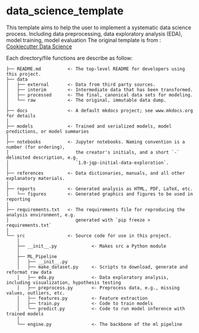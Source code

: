 # data_science_template

This template aims to help the user to implement a systematic data science process. Including data preprocessing, data exploratory analysis (EDA), model training, model evaluation
The original template is from : [Cookiecutter Data Science](https://cookiecutter-data-science.drivendata.org/)

Each directory/file functions are describe as follow:

```
├── README.md          <- The top-level README for developers using this project.
├── data
│   ├── external       <- Data from third party sources.
│   ├── interim        <- Intermediate data that has been transformed.
│   ├── processed      <- The final, canonical data sets for modeling.
│   └── raw            <- The original, immutable data dump.
│
├── docs               <- A default mkdocs project; see www.mkdocs.org for details
│
├── models             <- Trained and serialized models, model predictions, or model summaries
│
├── notebooks          <- Jupyter notebooks. Naming convention is a number (for ordering),
│                         the creator's initials, and a short `-` delimited description, e.g.
│                         `1.0-jqp-initial-data-exploration`.
│
├── references         <- Data dictionaries, manuals, and all other explanatory materials.
│
├── reports            <- Generated analysis as HTML, PDF, LaTeX, etc.
│   └── figures        <- Generated graphics and figures to be used in reporting
│
├── requirements.txt   <- The requirements file for reproducing the analysis environment, e.g.
│                         generated with `pip freeze > requirements.txt`
│
└── src                <- Source code for use in this project.
    │
    ├── __init__.py             <- Makes src a Python module
    │
    ├── ML_Pipeline                
    │   ├── __init__.py
    │   ├── make_dataset.py     <- Scripts to download, generate and reformat raw data
    │   ├── eda.py              <- Data exploratory analysis, including visualization, hypothesis testing
    │   ├── preprocess.py       <- Preprocess data, e.g., missing values, outliers, etc.
    │   ├── features.py         <- Feature extraction         
    │   ├── train.py            <- Code to train models
    │   └── predict.py          <- Code to run model inference with trained models 
    │
    └── engine.py               <- The backbone of the ml pipeline
```